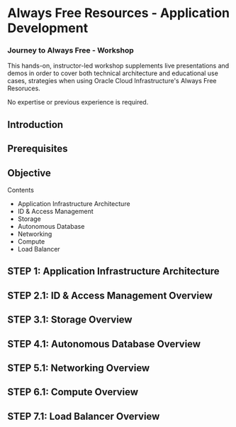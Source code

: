 # Always Free Resources - Application Development

### Journey to Always Free - Workshop
This hands-on, instructor-led workshop supplements live presentations and demos in order to cover both technical architecture and educational use cases, strategies when using Oracle Cloud Infrastructure's Always Free Resoruces.

No expertise or previous experience is required.

## Introduction

## Prerequisites

## Objective

Contents
- Application Infrastructure Architecture
-	ID & Access Management
-	Storage
- Autonomous Database
- Networking
- Compute
- Load Balancer

## **STEP 1:** Application Infrastructure Architecture

## **STEP 2.1:** ID & Access Management Overview

## **STEP 3.1:** Storage Overview

## **STEP 4.1:** Autonomous Database Overview

## **STEP 5.1:** Networking Overview

## **STEP 6.1:** Compute Overview

## **STEP 7.1:** Load Balancer Overview










